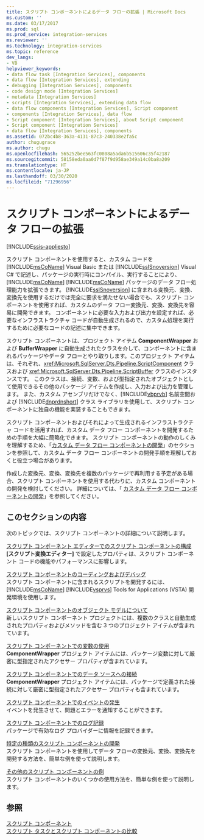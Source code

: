 ```yaml
---
title: スクリプト コンポーネントによるデータ フローの拡張 | Microsoft Docs
ms.custom: ''
ms.date: 03/17/2017
ms.prod: sql
ms.prod_service: integration-services
ms.reviewer: ''
ms.technology: integration-services
ms.topic: reference
dev_langs:
- VB
helpviewer_keywords:
- data flow task [Integration Services], components
- data flow [Integration Services], extending
- debugging [Integration Services], components
- code design mode [Integration Services]
- metadata [Integration Services]
- scripts [Integration Services], extending data flow
- data flow components [Integration Services], Script component
- components [Integration Services], data flow
- Script component [Integration Services], about Script component
- Script component [Integration Services]
- data flow [Integration Services], components
ms.assetid: 072bc4b8-363a-4131-87c3-240338e2fa5c
author: chugugrace
ms.author: chugu
ms.openlocfilehash: 565252bee563fc0808a5ada6b515606c35f42187
ms.sourcegitcommit: 58158eda0aa0d7f87f9d958ae349a14c0ba8a209
ms.translationtype: HT
ms.contentlocale: ja-JP
ms.lasthandoff: 03/30/2020
ms.locfileid: "71296956"
---
```

# <a name="extending-the-data-flow-with-the-script-component"></a>スクリプト コンポーネントによるデータ フローの拡張

[!INCLUDE[ssis-appliesto](../../../includes/ssis-appliesto-ssvrpluslinux-asdb-asdw-xxx.md)]


  スクリプト コンポーネントを使用すると、カスタム コードを [!INCLUDE[msCoName](../../../includes/msconame-md.md)] Visual Basic または [!INCLUDE[ssISnoversion](../../../includes/ssisnoversion-md.md)] Visual C# で記述し、パッケージの実行時にコンパイル、実行することにより、[!INCLUDE[msCoName](../../../includes/msconame-md.md)] [!INCLUDE[msCoName](../../../includes/msconame-md.md)] パッケージのデータ フロー処理能力を拡張できます。 [!INCLUDE[ssISnoversion](../../../includes/ssisnoversion-md.md)] に含まれる変換元、変換、変換先を使用するだけでは完全に要求を満たせない場合でも、スクリプト コンポーネントを使用すれば、カスタムのデータ フロー変換元、変換、変換先を容易に開発できます。 コンポーネントに必要な入力および出力を設定すれば、必要なインフラストラクチャ コードが自動生成されるので、カスタム処理を実行するために必要なコードの記述に集中できます。  
  
 スクリプト コンポーネントは、プロジェクト アイテム **ComponentWrapper** および **BufferWrapper** に自動生成されたクラスを介して、コンポーネントに含まれるパッケージやデータ フローとやり取りします。このプロジェクト アイテムは、それぞれ、<xref:Microsoft.SqlServer.Dts.Pipeline.ScriptComponent> クラスおよび <xref:Microsoft.SqlServer.Dts.Pipeline.ScriptBuffer> クラスのインスタンスです。 このクラスは、接続、変数、および型指定されたオブジェクトとして使用できるその他のパッケージ アイテムを作成し、入力および出力を管理します。 また、カスタム アセンブリだけでなく、[!INCLUDE[vbprvb](../../../includes/vbprvb-md.md)] 名前空間および [!INCLUDE[dnprdnshort](../../../includes/dnprdnshort-md.md)] クラス ライブラリを使用して、スクリプト コンポーネントに独自の機能を実装することもできます。  
  
 スクリプト コンポーネントおよびそれによって生成されるインフラストラクチャ コードを活用すれば、カスタム データ フロー コンポーネントを開発するための手順を大幅に簡略化できます。 スクリプト コンポーネントの動作のしくみを理解するため、「[カスタム データ フロー コンポーネントの開発](../../../integration-services/extending-packages-custom-objects/data-flow/developing-a-custom-data-flow-component.md)」のセクションを参照して、カスタム データ フロー コンポーネントの開発手順を理解しておくと役立つ場合があります。  
  
 作成した変換元、変換、変換先を複数のパッケージで再利用する予定がある場合、スクリプト コンポーネントを使用する代わりに、カスタム コンポーネントの開発を検討してください。 詳細については、「 [カスタム データ フロー コンポーネントの開発](../../../integration-services/extending-packages-custom-objects/data-flow/developing-a-custom-data-flow-component.md)」を参照してください。  
  
## <a name="in-this-section"></a>このセクションの内容  
 次のトピックでは、スクリプト コンポーネントの詳細について説明します。  
  
 [スクリプト コンポーネント エディターでのスクリプト コンポーネントの構成](../../../integration-services/extending-packages-scripting/data-flow-script-component/configuring-the-script-component-in-the-script-component-editor.md)  
 **[スクリプト変換エディター]** で設定したプロパティは、スクリプト コンポーネント コードの機能やパフォーマンスに影響します。  
  
 [スクリプト コンポーネントのコーディングおよびデバッグ](../../../integration-services/extending-packages-scripting/data-flow-script-component/coding-and-debugging-the-script-component.md)  
 スクリプト コンポーネントに含まれるスクリプトを開発するには、[!INCLUDE[msCoName](../../../includes/msconame-md.md)] [!INCLUDE[vsprvs](../../../includes/vsprvs-md.md)] Tools for Applications (VSTA) 開発環境を使用します。  
  
 [スクリプト コンポーネントのオブジェクト モデルについて](../../../integration-services/extending-packages-scripting/data-flow-script-component/understanding-the-script-component-object-model.md)  
 新しいスクリプト コンポーネント プロジェクトには、複数のクラスと自動生成されたプロパティおよびメソッドを含む 3 つのプロジェクト アイテムが含まれています。  
  
 [スクリプト コンポーネントでの変数の使用](../../../integration-services/extending-packages-scripting/data-flow-script-component/using-variables-in-the-script-component.md)  
 **ComponentWrapper** プロジェクト アイテムには、パッケージ変数に対して厳密に型指定されたアクセサー プロパティが含まれています。  
  
 [スクリプト コンポーネントでのデータ ソースへの接続](../../../integration-services/extending-packages-scripting/data-flow-script-component/connecting-to-data-sources-in-the-script-component.md)  
 **ComponentWrapper** プロジェクト アイテムには、パッケージで定義された接続に対して厳密に型指定されたアクセサー プロパティも含まれています。  
  
 [スクリプト コンポーネントでのイベントの発生](../../../integration-services/extending-packages-scripting/data-flow-script-component/raising-events-in-the-script-component.md)  
 イベントを発生させて、問題とエラーを通知することができます。  
  
 [スクリプト コンポーネントでのログ記録](../../../integration-services/extending-packages-scripting/data-flow-script-component/logging-in-the-script-component.md)  
 パッケージで有効なログ プロバイダーに情報を記録できます。  
  
 [特定の種類のスクリプト コンポーネントの開発](../../../integration-services/extending-packages-scripting-data-flow-script-component-types/developing-specific-types-of-script-components.md)  
 スクリプト コンポーネントを使用してデータ フローの変換元、変換、変換先を開発する方法を、簡単な例を使って説明します。  
  
 [その他のスクリプト コンポーネントの例](../../../integration-services/extending-packages-scripting-data-flow-script-component-examples/additional-script-component-examples.md)  
 スクリプト コンポーネントのいくつかの使用方法を、簡単な例を使って説明します。  
  
## <a name="see-also"></a>参照  
 [スクリプト コンポーネント](../../../integration-services/data-flow/transformations/script-component.md)   
 [スクリプト タスクとスクリプト コンポーネントの比較](../../../integration-services/extending-packages-scripting/comparing-the-script-task-and-the-script-component.md)  
  
  

